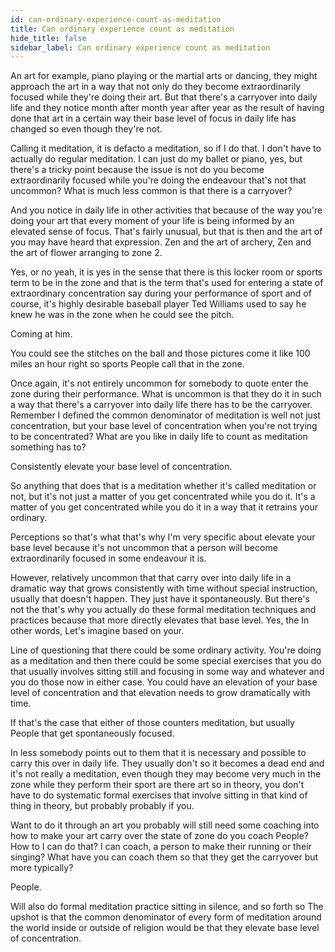 ```yaml
---
id: can-ordinary-experience-count-as-meditation
title: Can ordinary experience count as meditation
hide_title: false
sidebar_label: Can ordinary experience count as meditation
---
```

An art for example, piano playing or the martial arts or dancing, they might approach the art in a way that not only do they become extraordinarily focused while they're doing their art. But that there's a carryover into daily life and they notice month after month year after year as the result of having done that art in a certain way their base level of focus in daily life has changed so even though they're not.

Calling it meditation, it is defacto a meditation, so if I do that. I don't have to actually do regular meditation. I can just do my ballet or piano, yes, but there's a tricky point because the issue is not do you become extraordinarily focused while you're doing the endeavour that's not that uncommon? What is much less common is that there is a carryover?

And you notice in daily life in other activities that because of the way you're doing your art that every moment of your life is being informed by an elevated sense of focus. That's fairly unusual, but that is then and the art of you may have heard that expression. Zen and the art of archery, Zen and the art of flower arranging to zone 2.

Yes, or no yeah, it is yes in the sense that there is this locker room or sports term to be in the zone and that is the term that's used for entering a state of extraordinary concentration say during your performance of sport and of course, it's highly desirable baseball player Ted Williams used to say he knew he was in the zone when he could see the pitch.

Coming at him.

You could see the stitches on the ball and those pictures come it like 100 miles an hour right so sports People call that in the zone.

Once again, it's not entirely uncommon for somebody to quote enter the zone during their performance. What is uncommon is that they do it in such a way that there's a carryover into daily life there has to be the carryover. Remember I defined the common denominator of meditation is well not just concentration, but your base level of concentration when you're not trying to be concentrated? What are you like in daily life to count as meditation something has to?

Consistently elevate your base level of concentration.

So anything that does that is a meditation whether it's called meditation or not, but it's not just a matter of you get concentrated while you do it. It's a matter of you get concentrated while you do it in a way that it retrains your ordinary.

Perceptions so that's what that's why I'm very specific about elevate your base level because it's not uncommon that a person will become extraordinarily focused in some endeavour it is.

However, relatively uncommon that that carry over into daily life in a dramatic way that grows consistently with time without special instruction, usually that doesn't happen. They just have it spontaneously. But there's not the that's why you actually do these formal meditation techniques and practices because that more directly elevates that base level. Yes, the In other words, Let's imagine based on your.

Line of questioning that there could be some ordinary activity. You're doing as a meditation and then there could be some special exercises that you do that usually involves sitting still and focusing in some way and whatever and you do those now in either case. You could have an elevation of your base level of concentration and that elevation needs to grow dramatically with time.

If that's the case that either of those counters meditation, but usually People that get spontaneously focused.

In less somebody points out to them that it is necessary and possible to carry this over in daily life. They usually don't so it becomes a dead end and it's not really a meditation, even though they may become very much in the zone while they perform their sport are there art so in theory, you don't have to do systematic formal exercises that involve sitting in that kind of thing in theory, but probably probably if you.

Want to do it through an art you probably will still need some coaching into how to make your art carry over the state of zone do you coach People? How to I can do that? I can coach, a person to make their running or their singing? What have you can coach them so that they get the carryover but more typically?

People.

Will also do formal meditation practice sitting in silence, and so forth so The upshot is that the common denominator of every form of meditation around the world inside or outside of religion would be that they elevate base level of concentration.

